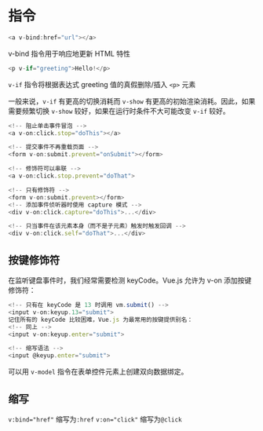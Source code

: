 # 指令

```javascript
<a v-bind:href="url"></a>
```

v-bind 指令用于响应地更新 HTML 特性

```javascript
<p v-if="greeting">Hello!</p>
```

`v-if` 指令将根据表达式 greeting 值的真假删除/插入 `<p>` 元素

一般来说，`v-if` 有更高的切换消耗而 `v-show` 有更高的初始渲染消耗。因此，如果需要频繁切换 `v-show` 较好，如果在运行时条件不大可能改变 `v-if` 较好。

```javascript
<!-- 阻止单击事件冒泡 -->
<a v-on:click.stop="doThis"></a>

<!-- 提交事件不再重载页面 -->
<form v-on:submit.prevent="onSubmit"></form>

<!-- 修饰符可以串联 -->
<a v-on:click.stop.prevent="doThat">

<!-- 只有修饰符 -->
<form v-on:submit.prevent></form>
<!-- 添加事件侦听器时使用 capture 模式 -->
<div v-on:click.capture="doThis">...</div>

<!-- 只当事件在该元素本身（而不是子元素）触发时触发回调 -->
<div v-on:click.self="doThat">...</div>
```

## 按键修饰符

在监听键盘事件时，我们经常需要检测 keyCode。Vue.js 允许为 v-on 添加按键修饰符：

```javascript
<!-- 只有在 keyCode 是 13 时调用 vm.submit() -->
<input v-on:keyup.13="submit">
记住所有的 keyCode 比较困难，Vue.js 为最常用的按键提供别名：
<!-- 同上 -->
<input v-on:keyup.enter="submit">

<!-- 缩写语法 -->
<input @keyup.enter="submit">
```

可以用 `v-model` 指令在表单控件元素上创建双向数据绑定。

## 缩写

`v:bind="href"` 缩写为`:href`
`v:on="click"` 缩写为`@click`